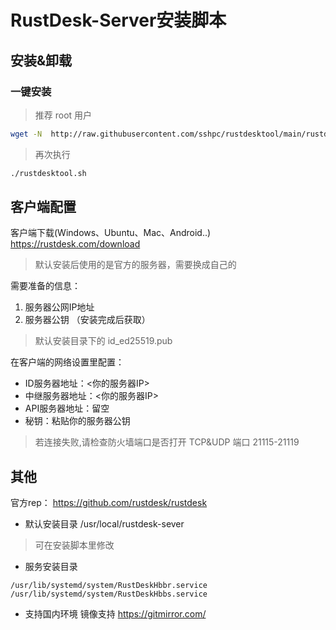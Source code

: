 # RustDesk-Server安装脚本

## 安装&卸载

### 一键安装
> 推荐 root 用户

```sh
wget -N  http://raw.githubusercontent.com/sshpc/rustdesktool/main/rustdesktool.sh && chmod +x ./rustdesktool.sh && ./rustdesktool.sh
```

> 再次执行

```sh
./rustdesktool.sh
```

## 客户端配置

客户端下载(Windows、Ubuntu、Mac、Android..) https://rustdesk.com/download
>默认安装后使用的是官方的服务器，需要换成自己的

需要准备的信息：

1. 服务器公网IP地址 
2. 服务器公钥 （安装完成后获取）
> 默认安装目录下的 id_ed25519.pub

在客户端的网络设置里配置：
* ID服务器地址：<你的服务器IP>
* 中继服务器地址：<你的服务器IP>
* API服务器地址：留空
* 秘钥：粘贴你的服务器公钥

>若连接失败,请检查防火墙端口是否打开 TCP&UDP 端口 21115-21119


## 其他

官方rep： https://github.com/rustdesk/rustdesk

* 默认安装目录
/usr/local/rustdesk-sever
>可在安装脚本里修改

* 服务安装目录
```
/usr/lib/systemd/system/RustDeskHbbr.service
/usr/lib/systemd/system/RustDeskHbbs.service
```
* 支持国内环境
镜像支持 https://gitmirror.com/





